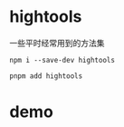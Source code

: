 # hightools

一些平时经常用到的方法集

```shell
npm i --save-dev hightools

pnpm add hightools
```


# demo

```javascript



```
